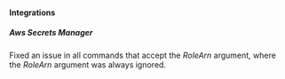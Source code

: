
#### Integrations

##### Aws Secrets Manager

Fixed an issue in all commands that accept the *RoleArn* argument, where the *RoleArn* argument was always ignored.
